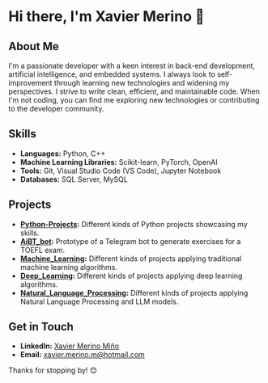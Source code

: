 # Hi there, I'm Xavier Merino 👋

## About Me
I'm a passionate developer with a keen interest in back-end development, artificial intelligence, and embedded systems. I always look to self-improvement through learning new technologies and widening my perspectives. I strive to write clean, efficient, and maintainable code. When I'm not coding, you can find me exploring new technologies or contributing to the developer community.

## Skills
- **Languages:** Python, C++
- **Machine Learning Libraries:** Scikit-learn, PyTorch, OpenAI
- **Tools:** Git, Visual Studio Code (VS Code), Jupyter Notebook
- **Databases:** SQL Server, MySQL

## Projects
- **[Python-Projects](https://github.com/XavierMerinoM/Python-Projects):** Different kinds of Python projects showcasing my skills.
- **[AiBT_bot](https://github.com/XavierMerinoM/AiBT_bot):** Prototype of a Telegram bot to generate exercises for a TOEFL exam.
- **[Machine_Learning](https://github.com/XavierMerinoM/Machine_Learning):** Different kinds of projects applying traditional machine learning algorithms.
- **[Deep_Learning](https://github.com/XavierMerinoM/Deep_Learning):** Different kinds of projects applying deep learning algorithms.
- **[Natural_Language_Processing](https://github.com/XavierMerinoM/Natural_Language_Processing):** Different kinds of projects applying Natural Language Processing and LLM models.

## Get in Touch
- **LinkedIn:** [Xavier Merino Miño](https://www.linkedin.com/in/xaviermerinomino/)
- **Email:** [xavier.merino.m@hotmail.com](mailto:xavier.merino.m@hotmail.com)

Thanks for stopping by! 😊
